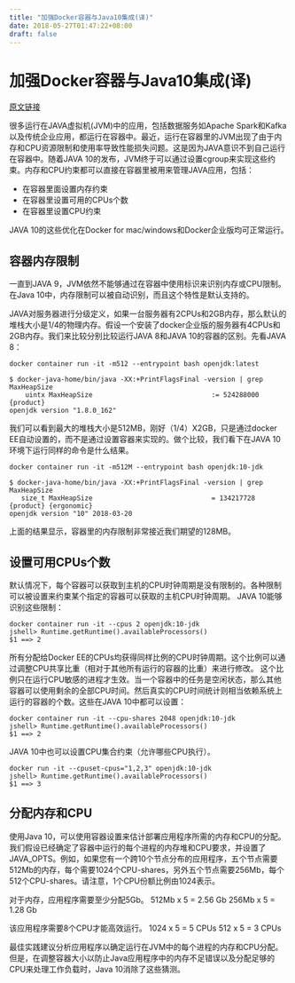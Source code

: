 ```yaml
---
title: "加强Docker容器与Java10集成(译)"
date: 2018-05-27T01:47:22+08:00
draft: false
---
```


# 加强Docker容器与Java10集成(译)

[原文链接](https://blog.docker.com/2018/04/improved-docker-container-integration-with-java-10/)

很多运行在JAVA虚拟机(JVM)中的应用，包括数据服务如Apache Spark和Kafka以及传统企业应用，都运行在容器中。最近，运行在容器里的JVM出现了由于内存和CPU资源限制和使用率导致性能损失问题。这是因为JAVA意识不到自己运行在容器中。随着JAVA 10的发布，JVM终于可以通过设置cgroup来实现这些约束。内存和CPU约束都可以直接在容器里被用来管理JAVA应用，包括：
* 在容器里面设置内存约束
* 在容器里设置可用的CPUs个数
* 在容器里设置CPU约束

JAVA 10的这些优化在Docker for mac/windows和Docker企业版均可正常运行。

## 容器内存限制
一直到JAVA 9，JVM依然不能够通过在容器中使用标识来识别内存或CPU限制。在Java 10中，内存限制可以被自动识别，而且这个特性是默认支持的。

JAVA对服务器进行分级定义，如果一台服务器有2CPUs和2GB内存，那么默认的堆栈大小是1/4的物理内存。假设一个安装了docker企业版的服务器有4CPUs和2GB内存。我们来比较分别比较运行JAVA 8和JAVA 10的容器的区别。先看JAVA 8：

```shell
docker container run -it -m512 --entrypoint bash openjdk:latest

$ docker-java-home/bin/java -XX:+PrintFlagsFinal -version | grep MaxHeapSize
    uintx MaxHeapSize                              := 524288000                          {product}
openjdk version "1.8.0_162"
```

我们可以看到最大的堆栈大小是512MB，刚好（1/4）X2GB，只是通过docker EE自动设置的，而不是通过设置容器来实现的。做个比较，我们看下在JAVA 10环境下运行同样的命令是什么结果。

```shell
docker container run -it -m512M --entrypoint bash openjdk:10-jdk

$ docker-java-home/bin/java -XX:+PrintFlagsFinal -version | grep MaxHeapSize
   size_t MaxHeapSize                              = 134217728                                {product} {ergonomic}
openjdk version "10" 2018-03-20
```
上面的结果显示，容器里的内存限制非常接近我们期望的128MB。

## 设置可用CPUs个数

默认情况下，每个容器可以获取到主机的CPU时钟周期是没有限制的。各种限制可以被设置来约束某个指定的容器可以获取的主机CPU时钟周期。
JAVA 10能够识别这些限制：

```shell
docker container run -it --cpus 2 openjdk:10-jdk
jshell> Runtime.getRuntime().availableProcessors()
$1 ==> 2
```

所有分配给Docker EE的CPUs均获得同样比例的CPU时钟周期。这个比例可以通过调整CPU共享比重（相对于其他所有运行的容器的比重）来进行修改。
这个比例只在运行CPU敏感的进程才生效。当一个容器中的任务是空闲状态，那么其他容器可以使用剩余的全部CPU时间。然后真实的CPU时间统计则相当依赖系统上运行的容器的个数。这些在JAVA 10中都可以设置：

```shell
docker container run -it --cpu-shares 2048 openjdk:10-jdk
jshell> Runtime.getRuntime().availableProcessors()
$1 ==> 2
```

JAVA 10中也可以设置CPU集合约束（允许哪些CPU执行）。

```shell
docker run -it --cpuset-cpus="1,2,3" openjdk:10-jdk
jshell> Runtime.getRuntime().availableProcessors()
$1 ==> 3
```

## 分配内存和CPU

使用Java 10，可以使用容器设置来估计部署应用程序所需的内存和CPU的分配。我们假设已经确定了容器中运行的每个进程的内存堆和CPU要求，并设置了JAVA_OPTS。例如，如果您有一个跨10个节点分布的应用程序，五个节点需要512Mb的内存，每个需要1024个CPU-shares，另外五个节点需要256Mb，每个512个CPU-shares。请注意，1个CPU份额比例由1024表示。


对于内存，应用程序需要至少分配5Gb。
512Mb x 5 = 2.56 Gb
256Mb x 5 = 1.28 Gb


该应用程序需要8个CPU才能高效运行。
1024 x 5 = 5 CPUs
512 x 5 = 3 CPUs


最佳实践建议分析应用程序以确定运行在JVM中的每个进程的内存和CPU分配。但是，在调整容器大小以防止Java应用程序中的内存不足错误以及分配足够的CPU来处理工作负载时，Java 10消除了这些猜测。





































